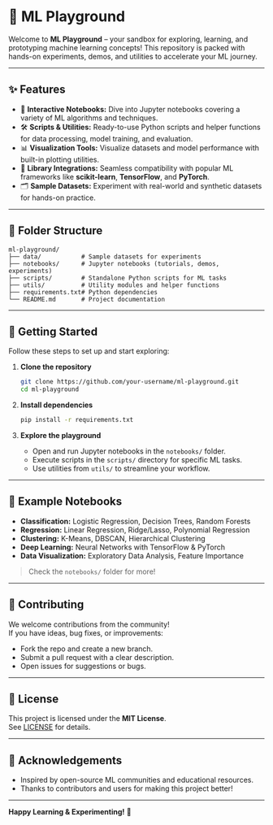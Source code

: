 # 🚀 ML Playground

Welcome to **ML Playground** – your sandbox for exploring, learning, and prototyping machine learning concepts! This repository is packed with hands-on experiments, demos, and utilities to accelerate your ML journey.

---

## ✨ Features

- 📓 **Interactive Notebooks:** Dive into Jupyter notebooks covering a variety of ML algorithms and techniques.
- 🛠️ **Scripts & Utilities:** Ready-to-use Python scripts and helper functions for data processing, model training, and evaluation.
- 📊 **Visualization Tools:** Visualize datasets and model performance with built-in plotting utilities.
- 🔌 **Library Integrations:** Seamless compatibility with popular ML frameworks like **scikit-learn**, **TensorFlow**, and **PyTorch**.
- 🗂️ **Sample Datasets:** Experiment with real-world and synthetic datasets for hands-on practice.

---

## 📁 Folder Structure

```
ml-playground/
├── data/           # Sample datasets for experiments
├── notebooks/      # Jupyter notebooks (tutorials, demos, experiments)
├── scripts/        # Standalone Python scripts for ML tasks
├── utils/          # Utility modules and helper functions
├── requirements.txt# Python dependencies
└── README.md       # Project documentation
```

---

## 🚦 Getting Started

Follow these steps to set up and start exploring:

1. **Clone the repository**
    ```bash
    git clone https://github.com/your-username/ml-playground.git
    cd ml-playground
    ```

2. **Install dependencies**
    ```bash
    pip install -r requirements.txt
    ```

3. **Explore the playground**
    - Open and run Jupyter notebooks in the `notebooks/` folder.
    - Execute scripts in the `scripts/` directory for specific ML tasks.
    - Use utilities from `utils/` to streamline your workflow.

---

## 🧩 Example Notebooks

- **Classification:** Logistic Regression, Decision Trees, Random Forests
- **Regression:** Linear Regression, Ridge/Lasso, Polynomial Regression
- **Clustering:** K-Means, DBSCAN, Hierarchical Clustering
- **Deep Learning:** Neural Networks with TensorFlow & PyTorch
- **Data Visualization:** Exploratory Data Analysis, Feature Importance

> Check the `notebooks/` folder for more!

---

## 🤝 Contributing

We welcome contributions from the community!  
If you have ideas, bug fixes, or improvements:

- Fork the repo and create a new branch.
- Submit a pull request with a clear description.
- Open issues for suggestions or bugs.

---

## 📄 License

This project is licensed under the **MIT License**.  
See [LICENSE](LICENSE) for details.

---

## 🙌 Acknowledgements

- Inspired by open-source ML communities and educational resources.
- Thanks to contributors and users for making this project better!

---

**Happy Learning & Experimenting!** 🚀